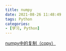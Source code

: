 ```yaml
---
title: numpy
date: 2021-08-26 11:48:49
tags: Python
categories:
- [学习, Python]
---
```


[numpy中的复制（copy）](https://blog.csdn.net/qq_34995963/article/details/100178252)

